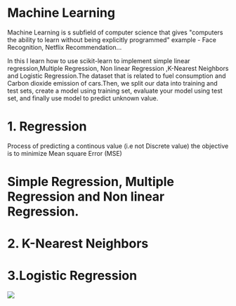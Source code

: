 # Machine Learning 

Machine Learning is s subfield of computer science that gives "computers the ability to learn without being explicitly programmed"
example - Face Recognition, Netflix Recommendation...

In this I learn how to use scikit-learn to implement simple linear regression,Multiple Regression, Non linear Regression ,K-Nearest Neighbors and Logistic Regression.The dataset that is related to fuel consumption and Carbon dioxide emission of cars.Then, we split our data into training and test sets, create a model using training set, evaluate your model using test set, and finally use model to predict unknown value.

# 1. Regression 
Process of predicting a continous value (i.e not Discrete value)
the objective is to minimize  Mean square Error (MSE)

#  Simple Regression, Multiple Regression and Non linear Regression.

# 2. K-Nearest Neighbors

# 3.Logistic Regression

<img src="images/	CourseraMLCertificat.pdf">








